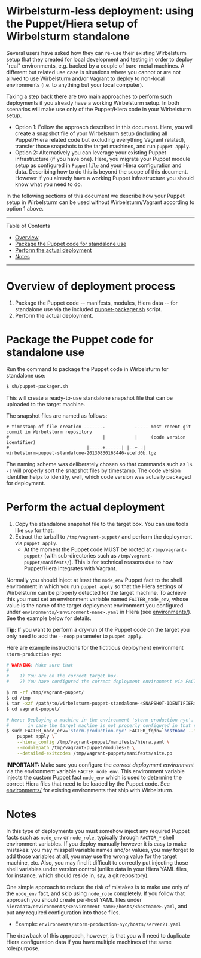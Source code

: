 # Wirbelsturm-less deployment: using the Puppet/Hiera setup of Wirbelsturm standalone

Several users have asked how they can re-use their existing Wirbelsturm setup that they created for local development
and testing in order to deploy "real" environments, e.g. backed by a couple of bare-metal machines.  A different but
related use case is situations where you cannot or are not allwed to use Wirbelsturm and/or Vagrant to deploy to
non-local environments (i.e. to anything but your local computer).

Taking a step back there are two main approaches to perform such deployments if you already have a working Wirbelsturm
setup.  In both scenarios will make use only of the Puppet/Hiera code in your Wirbelsturm setup.

* Option 1: Follow the approach described in this document.  Here, you will create a snapshot file of your Wirbelsturm
  setup (including all Puppet/Hiera related code but excluding everything Vagrant related), transfer those snapshots
  to the target machines, and run `puppet apply`.
* Option 2: Alternatively you can leverage your existing Puppet infrastructure (if you have one).  Here, you migrate
  your Puppet module setup as configured in `Puppetfile` and your Hiera configuration and data.  Describing how to do
  this is beyond the scope of this document.  However if you already have a working Puppet infrastructure you should
  know what you need to do.

In the following sections of this document we describe how your Puppet setup in Wirbelsturm can be used without
Wirbelsturm/Vagrant according to option 1 above.

---

Table of Contents

* <a href="#overview">Overview</a>
* <a href="#packaging">Package the Puppet code for standalone use</a>
* <a href="#deploying">Perform the actual deployment</a>
* <a href="#notes">Notes</a>

---


<a name="overview"></a>

# Overview of deployment process

1. Package the Puppet code -- manifests, modules, Hiera data -- for standalone use via the included
   [puppet-packager.sh](sh/puppet-packager.sh) script.
2. Perform the actual deployment.


<a name="packaging"></a>

# Package the Puppet code for standalone use

Run the command to package the Puppet code in Wirbelsturm for standalone use:

```bash
$ sh/puppet-packager.sh
```

This will create a ready-to-use standalone snapshot file that can be uploaded to the target machine.

The snapshot files are named as follows:

    # timestamp of file creation -------.           .---- most recent git commit in Wirbelsturm repository
    #                                   |           |     (code version identifier)
    #                             |-----+------| |--+--|
    wirbelsturm-puppet-standalone-20130830163446-ecefd0b.tgz

The naming scheme was deliberately chosen so that commands such as `ls -l` will properly sort the snapshot files by
timestamp.  The code version identifier helps to identify, well, which code version was actually packaged for
deployment.


<a name="deploying"></a>

# Perform the actual deployment

1. Copy the standalone snapshot file to the target box.  You can use tools like `scp` for that.
2. Extract the tarball to `/tmp/vagrant-puppet/` and perform the deployment via `puppet apply`.
   * At the moment the Puppet code MUST be rooted at `/tmp/vagrant-puppet/` (with sub-directories such as
     `/tmp/vagrant-puppet/manifests/`).  This is for technical reasons due to how Puppet/Hiera integrates with Vagrant.

Normally you should inject at least the `node_env` Puppet fact to the shell environment in which you run `puppet apply`
so that the Hiera settings of Wirbelsturm can be properly detected for the target machine.  To achieve this you must
set an environment variable named `FACTER_node_env`, whose value is the name of the target deployment environment you
configured under `environments/<environment-name>.yaml` in Hiera (see
[environments/](puppet/manifests/hieradata/environments/)).  See the example below for details.

**Tip:** If you want to perform a dry-run of the Puppet code on the target you only need to add the `--noop`
parameter to `puppet apply`.

Here are example instructions for the fictitious deployment environment `storm-production-nyc`:

```bash
# WARNING: Make sure that
#
#    1) You are on the correct target box.
#    2) You have configured the correct deployment environment via FACTER_node_env.

$ rm -rf /tmp/vagrant-puppet/
$ cd /tmp
$ tar -xzf /path/to/wirbelsturm-puppet-standalone-<SNAPSHOT-IDENTIFIER>.tgz
$ cd vagrant-puppet/

# Here: Deploying a machine in the environment 'storm-production-nyc'.  We are also manually setting the `fqdn` fact,
#       in case the target machine is not properly configured in that regard.
$ sudo FACTER_node_env='storm-production-nyc' FACTER_fqdn=`hostname --fqdn` \
    puppet apply \
    --hiera_config /tmp/vagrant-puppet/manifests/hiera.yaml \
    --modulepath /tmp/vagrant-puppet/modules-0 \
    --detailed-exitcodes /tmp/vagrant-puppet/manifests/site.pp
```

**IMPORTANT:** Make sure you configure the _correct deployment environment_ via the environment variable
`FACTER_node_env`.   This environment variable injects the custom Puppet fact `node_env` which is used to determine the
correct Hiera files that need to be loaded by the Puppet code.  See
[environments/](puppet/manifests/hieradata/environments/) for existing environments that ship with Wirbelsturm.


<a name="notes"></a>

# Notes

In this type of deployments you must somehow inject any required Puppet facts such as `node_env` or `node_role`,
typically through `FACTOR_*` shell environment variables.  If you deploy manually however it is easy to make mistakes:
you may misspell variable names and/or values, you may forget to add those variables at all, you may use the wrong
value for the target machine, etc.  Also, you may find it difficult to correctly put injecting those shell variables
under version control (unlike data in your Hiera YAML files, for instance, which should reside in, say, a git
repository).

One simple approach to reduce the risk of mistakes is to make use only of the `node_env` fact, and skip using
`node_role` completely.  If you follow that approach you should create per-host YAML files under
`hieradata/environments/<environment-name>/hosts/<hostname>.yaml`, and put any required configuration into those
files.

* Example: `environments/storm-production-nyc/hosts/server21.yaml`

The drawback of this approach, however, is that you will need to duplicate Hiera configuration data if you have
multiple machines of the same role/purpose.
